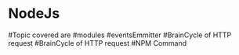 # NodeJs
#Topic covered are
#modules
#eventsEmmitter
#BrainCycle of HTTP request
#BrainCycle of HTTP request
#NPM Command
